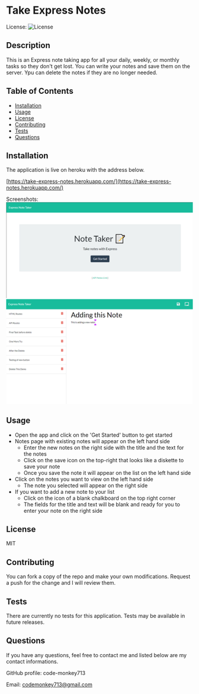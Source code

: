# Take Express Notes

License: ![License](https://img.shields.io/badge/license-MIT-green)

## Description 

This is an Express note taking app for all your daily, weekly, or monthly tasks so they don't get lost. You can write your notes and save them on the server. Ypu can delete the notes if they are no longer needed. 

## Table of Contents

* [Installation](#installation)
* [Usage](#usage)
* [License](#license)
* [Contributing](#contributing)
* [Tests](#tests)
* [Questions](#questions)

## Installation

The application is live on heroku with the address below. 

[https://take-express-notes.herokuapp.com/](https://take-express-notes.herokuapp.com/)

Screenshots:
![License](./Assets/screenshot-start.png)
![License](./Assets/screenshot-add.png)


## Usage 

- Open the app and click on the 'Get Started' button to get started
- Notes page with existing notes will appear on the left hand side
  - Enter the new notes on the right side with the title and the text for the notes
  - Click on the save icon on the top-right that looks like a diskette to save your note
  - Once you save the note it will appear on the list on the left hand side
- Click on the notes you want to view on the left hand side 
  - The note you selected will appear on the right side
- If you want to add a new note to your list
  - Click on the icon of a blank chalkboard on the top right corner
  - The fields for the title and text will be blank and ready for you to enter your note on the right side

## License

MIT

## Contributing

You can fork a copy of the repo and make your own modifications. Request a push for the change and I will review them. 

## Tests

There are currently no tests for this application. Tests may be available in future releases. 

## Questions

If you have any questions, feel free to contact me and listed below are my contact informations. 

GitHub profile: code-monkey713

Email: codemonkey713@gmail.com

